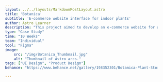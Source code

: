 ```yaml
---
layout: ../../layouts/MarkdownPostLayout.astro
title: 'Botanica'
subtitle: 'E-commerce website interface for indoor plants'
author: Astro Learner
description: "This project aimed to develop an e-commerce website for a physical product of choice, creating the desktop version, and the components and style of the design system from scratch."
type: "Case Study"
time: "10 Weeks"
team: "Individual"
tool: "Figma"
image:
    src: "/img/Botanica_Thumbnail.jpg"
    alt: "Thumbnail of Astro arcs."
tags: ["UI Design", "Product Design"]
behance: "https://www.behance.net/gallery/198352301/Botanica-Plant-Store-Case-Study"

---
```


<figure class="project">
    <img src="/img/Botanica-1.jpg" alt="" class="project">
    <img src="/img/Botanica-2.jpg" alt="" class="project">
    <img src="/img/Botanica-3.jpg" alt="" class="project">
    <img src="/img/Botanica-4.jpg" alt="" class="project">
    <img src="/img/Botanica-5.jpg" alt="" class="project">
    <img src="/img/Botanica-6.jpg" alt="" class="project">
    <img src="/img/Botanica-7.jpg" alt="" class="project">
    <img src="/img/Botanica-8.jpg" alt="" class="project">
    <img src="/img/Botanica-9.jpg" alt="" class="project">
    <img src="/img/Botanica-10.jpg" alt="" class="project">
    <img src="/img/Botanica-11.jpg" alt="" class="project">
    <img src="/img/Botanica-12.jpg" alt="" class="project">
    <img src="/img/Botanica-13.jpg" alt="" class="project">
    <img src="/img/Botanica-14.jpg" alt="" class="project">
</figure>





